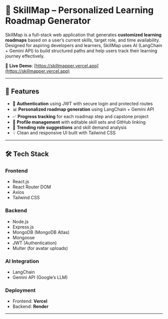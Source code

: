 # 🚀 SkillMap – Personalized Learning Roadmap Generator

SkillMap is a full-stack web application that generates **customized learning roadmaps** based on a user’s current skills, target role, and time availability. Designed for aspiring developers and learners, SkillMap uses AI (LangChain + Gemini API) to build structured paths and help users track their learning journey effectively.

🔗 **Live Demo**: [https://skillmapper.vercel.app](https://skillmapper.vercel.app)

---

## 🧠 Features

- 🔐 **Authentication** using JWT with secure login and protected routes
- 📊 **Personalized roadmap generation** using LangChain + Gemini API
- ✅ **Progress tracking** for each roadmap step and capstone project
- 👤 **Profile management** with editable skill sets and GitHub linking
- 📌 **Trending role suggestions** and skill demand analysis
- 💡 Clean and responsive UI built with Tailwind CSS

---

## 🛠️ Tech Stack

### Frontend
- React.js
- React Router DOM
- Axios
- Tailwind CSS

### Backend
- Node.js
- Express.js
- MongoDB (MongoDB Atlas)
- Mongoose
- JWT (Authentication)
- Multer (for avatar uploads)

### AI Integration
- LangChain
- Gemini API (Google’s LLM)

### Deployment
- Frontend: **Vercel**
- Backend: **Render**

---






